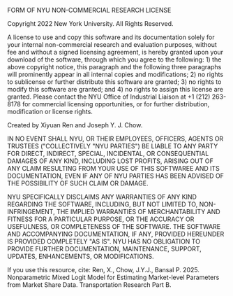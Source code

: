 FORM OF NYU NON-COMMERCIAL RESEARCH LICENSE
 
Copyright 2022 New York University. All Rights Reserved.
 
A license to use and copy this software and its documentation solely for your internal non-commercial
research and evaluation purposes, without fee and without a signed licensing agreement, is hereby granted
upon your download of the software, through which you agree to the following: 1) the above copyright
notice, this paragraph and the following three paragraphs will prominently appear in all internal copies
and modifications; 2) no rights to sublicense or further distribute this software are granted; 3) no rights
to modify this software are granted; and 4) no rights to assign this license are granted. Please contact
the NYU Office of Industrial Liaison at +1 (212) 263-8178 for commercial licensing opportunities, or for further
distribution, modification or license rights.

Created by Xiyuan Ren and Joseph Y. J. Chow. 
 
IN NO EVENT SHALL NYU, OR THEIR EMPLOYEES, OFFICERS, AGENTS OR TRUSTEES 
("COLLECTIVELY "NYU PARTIES") BE LIABLE TO ANY PARTY FOR DIRECT, INDIRECT, SPECIAL,
INCIDENTAL, OR CONSEQUENTIAL DAMAGES OF ANY KIND, INCLUDING LOST PROFITS, ARISING 
OUT OF ANY CLAIM RESULTING FROM YOUR USE OF THIS SOFTWAREE AND ITS 
DOCUMENTATION, EVEN IF ANY OF NYU PARTIES HAS BEEN ADVISED OF THE POSSIBILITY 
OF SUCH CLAIM OR DAMAGE. 

NYU SPECIFICALLY DISCLAIMS ANY WARRANTIES OF ANY KIND REGARDING THE SOFTWARE,
INCLUDING, BUT NOT LIMITED TO, NON-INFRINGEMENT, THE IMPLIED WARRANTIES OF 
MERCHANTABILITY AND FITNESS FOR A PARTICULAR PURPOSE, OR THE ACCURACY OR USEFULNESS, 
OR COMPLETENESS OF THE SOFTWARE. THE SOFTWARE AND ACCOMPANYING DOCUMENTATION,
IF ANY, PROVIDED HEREUNDER IS PROVIDED COMPLETELY "AS IS". NYU HAS NO OBLIGATION TO PROVIDE
FURTHER DOCUMENTATION, MAINTENANCE, SUPPORT, UPDATES, ENHANCEMENTS, OR MODIFICATIONS. 

If you use this resource, cite:
Ren, X., Chow, J.Y.J., Bansal P. 2025. Nonparametric Mixed Logit Model for Estimating Market-level Parameters from Market Share Data. Transportation Research Part B.
